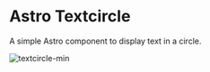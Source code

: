 # Astro Textcircle
A simple Astro component to display text in a circle.

![textcircle-min](https://user-images.githubusercontent.com/83787591/220442759-dea70912-3072-4168-80e1-98febac39b52.jpg)

